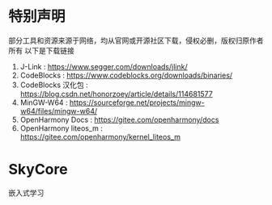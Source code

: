 # 特别声明
部分工具和资源来源于网络，均从官网或开源社区下载，侵权必删，版权归原作者所有
以下是下载链接
1. J-Link : https://www.segger.com/downloads/jlink/
2. CodeBlocks : https://www.codeblocks.org/downloads/binaries/
3. CodeBlocks 汉化包 : https://blog.csdn.net/honorzoey/article/details/114681577
4. MinGW-W64 : https://sourceforge.net/projects/mingw-w64/files/mingw-w64/
5. OpenHarmony Docs : https://gitee.com/openharmony/docs
6. OpenHarmony liteos_m : https://gitee.com/openharmony/kernel_liteos_m

# SkyCore
嵌入式学习
